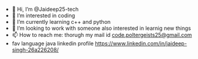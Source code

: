 - 👋 Hi, I’m @Jaideep25-tech
- 👀 I’m interested in coding
- 🌱 I’m currently learning c++ and python
- 💞️ I’m looking to work with someone also interested in learnig new things
- 📫 How to reach me: thorugh my mail id code.poltergeists25@gmail.com
- fav language java
linkedin profile https://www.linkedin.com/in/jaideep-singh-26a226208/
